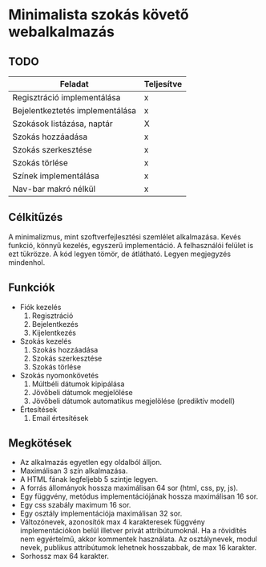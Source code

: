 # Minimalista szokás követő webalkalmazás
## TODO
| Feladat | Teljesítve |
| --- | --- |
| Regisztráció implementálása | x |
| Bejelentkeztetés implementálása | x |
| Szokások listázása, naptár | X |
| Szokás hozzáadása | x |
| Szokás szerkesztése | x |
| Szokás törlése | x |
| Színek implementálása | x |
| Nav-bar makró nélkül | x |


## Célkitűzés
A minimalizmus, mint szoftverfejlesztési szemlélet alkalmazása. Kevés funkció, könnyű kezelés, egyszerű implementáció. A felhasználói felület is ezt tükrözze. A kód legyen tömör, de átlátható. Legyen megjegyzés mindenhol.
## Funkciók
- Fiók kezelés
    1. Regisztráció
    1. Bejelentkezés
    1. Kijelentkezés
- Szokás kezelés
    1. Szokás hozzáadása
    1. Szokás szerkesztése
    1. Szokás törlése
- Szokás nyomonkövetés
    1. Múltbéli dátumok kipipálása
    1. Jövőbeli dátumok megjelölése
    1. Jövőbeli dátumok automatikus megjelölése (prediktív modell)
- Értesítések
    1. Email értesítések
## Megkötések
- Az alkalmazás egyetlen egy oldalból álljon.
- Maximálisan 3 szín alkalmazása.
- A HTML fának legfeljebb 5 szintje legyen.
- A forrás állományok hossza maximálisan 64 sor (html, css, py, js).
- Egy függvény, metódus implementációjának hossza maximálisan 16 sor.
- Egy css szabály maximum 16 sor.
- Egy osztály implementációja maximálisan 32 sor.
- Változónevek, azonosítók max 4 karakteresek függvény implementációkon belül illetver privát attribútumoknál. Ha a rövidítés nem egyértelmű, akkor kommentek használata. Az osztálynevek, modul nevek, publikus attribútumok lehetnek hosszabbak, de max 16 karakter.
- Sorhossz max 64 karakter.
